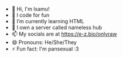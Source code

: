 - 👋 Hi, I'm Isamu!
- 👀 I code for fun
- 🌱 I’m currently learning HTML
- 💞️ I own a server called nameless hub
- 📫 My socials are at https://e-z.bio/onlyraw
- 😄 Pronouns: He/She/They
- ⚡ Fun fact: I'm pansexual :3

<!---
Isamooishi/Isamooishi is a ✨ special ✨ repository because its `README.md` (this file) appears on your GitHub profile.
You can click the Preview link to take a look at your changes.
--->
